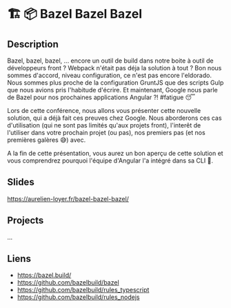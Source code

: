 # 🏗 📦 Bazel Bazel Bazel

## Description

Bazel, bazel, bazel, ... encore un outil de build dans notre boite à outil de développeurs front ? Webpack n'était pas déja la solution à tout ? Bon nous sommes d'accord, niveau configuration, ce n'est pas encore l'eldorado. Nous sommes plus proche de la configuration GruntJS que des scripts Gulp que nous avions pris l'habitude d'écrire. Et maintenant, Google nous parle de Bazel pour nos prochaines applications Angular ?! #fatigue 😴

Lors de cette conférence, nous allons vous présenter cette nouvelle solution, qui a déjà fait ces preuves chez Google. Nous aborderons ces cas d'utilisation (qui ne sont pas limités qu'aux projets front), l'interêt de l'utiliser dans votre prochain projet (ou pas), nos premiers pas (et nos premières galères 😅) avec.

A la fin de cette présentation, vous aurez un bon aperçu de cette solution et vous comprendrez pourquoi l'équipe d'Angular l'a intégré dans sa CLI 🎉.

## Slides

https://aurelien-loyer.fr/bazel-bazel-bazel/

## Projects

...

## Liens

- https://bazel.build/
- https://github.com/bazelbuild/bazel
- https://github.com/bazelbuild/rules_typescript
- https://github.com/bazelbuild/rules_nodejs
